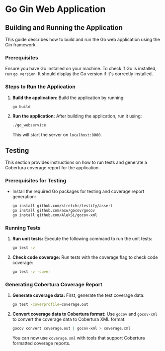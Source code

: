
# Go Gin Web Application

## Building and Running the Application

This guide describes how to build and run the Go web application using the Gin framework.

### Prerequisites

Ensure you have Go installed on your machine. To check if Go is installed, run `go version`. It should display the Go version if it's correctly installed.

### Steps to Run the Application

1. **Build the application:**
   Build the application by running:
   ```bash
   go build
   ```

2. **Run the application:**
   After building the application, run it using:
   ```bash
   ./go_webservice
   ```
   This will start the server on `localhost:8080`.

## Testing

This section provides instructions on how to run tests and generate a Cobertura coverage report for the application.

### Prerequisites for Testing

- Install the required Go packages for testing and coverage report generation:
  ```bash
  go install github.com/stretchr/testify/assert
  go install github.com/axw/gocov/gocov
  go install github.com/AlekSi/gocov-xml
  ```

### Running Tests

1. **Run unit tests:**
   Execute the following command to run the unit tests:
   ```bash
   go test -v
   ```

2. **Check code coverage:**
   Run tests with the coverage flag to check code coverage:
   ```bash
   go test -v -cover
   ```

### Generating Cobertura Coverage Report

1. **Generate coverage data:**
   First, generate the test coverage data:
   ```bash
   go test -coverprofile=coverage.out
   ```

2. **Convert coverage data to Cobertura format:**
   Use `gocov` and `gocov-xml` to convert the coverage data to Cobertura XML format:
   ```bash
   gocov convert coverage.out | gocov-xml > coverage.xml
   ```

   You can now use `coverage.xml` with tools that support Cobertura formatted coverage reports.
